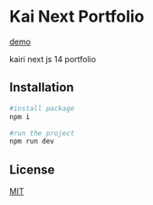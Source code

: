# Kai Next Portfolio

[demo](https://khairimusa.github.io/kai-next-portfolio/)

kairi next js 14 portfolio

## Installation

```bash
#install package
npm i

#run the project
npm run dev
```

## License

[MIT](https://choosealicense.com/licenses/mit/)
